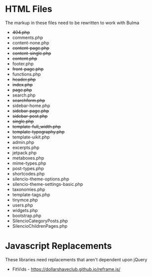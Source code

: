 # HTML Files
The markup in these files need to be rewritten to work with Bulma

* ~~404.php~~
* comments.php
* content-none.php
* ~~content-page.php~~
* ~~content-single.php~~
* ~~content.php~~
* footer.php
* ~~front-page.php~~
* functions.php
* ~~header.php~~
* ~~index.php~~
* ~~page.php~~
* search.php
* ~~searchform.php~~
* sidebar-home.php
* ~~sidebar-page.php~~
* ~~sidebar-post.php~~
* ~~single.php~~
* ~~template-full_width.php~~
* ~~template-typography.php~~
* template-uikit.php
* admin.php
* excerpts.php
* jetpack.php
* metaboxes.php
* mime-types.php
* post-types.php
* shortcodes.php
* silencio-theme-options.php
* silencio-theme-settings-basic.php
* taxonomies.php
* template-tags.php
* tinymce.php
* users.php
* widgets.php
* bootstrap.php
* SilencioCategoryPosts.php
* SilencioChildrenPages.php

# Javascript Replacements
These libraries need replacements that aren't dependent upon jQuery

* FitVids - https://dollarshaveclub.github.io/reframe.js/

